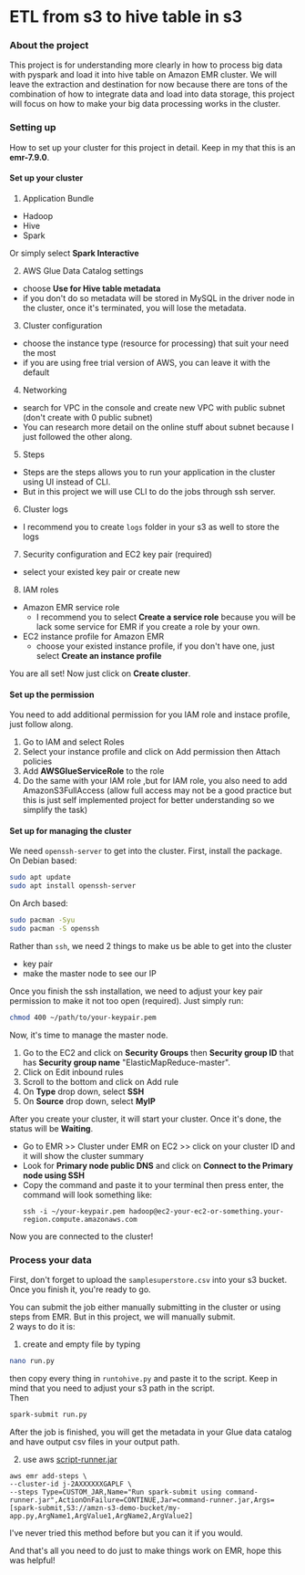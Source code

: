 # ETL from s3 to hive table in s3  

### About the project
This project is for understanding more clearly in how to process big data with pyspark and load it into hive table on Amazon EMR cluster. We will leave the extraction and destination for now because there are tons of the combination of how to integrate data and load into data storage, this project will focus on how to make your big data processing works in the cluster.

### Setting up
How to set up your cluster for this project in detail. Keep in my that this is an **emr-7.9.0**.  
#### Set up your cluster
1. Application Bundle
  - Hadoop
  - Hive
  - Spark
  
  Or simply select **Spark Interactive**  
  
2. AWS Glue Data Catalog settings  
  - choose **Use for Hive table metadata**
  - if you don't do so metadata will be stored in MySQL in the driver node in the cluster, once it's terminated, you will lose the metadata.
3. Cluster configuration
  - choose the instance type (resource for processing) that suit your need the most
  - if you are using free trial version of AWS, you can leave it with the default
4. Networking
  - search for VPC in the console and create new VPC with public subnet (don't create with 0 public subnet)
  - You can research more detail on the online stuff about subnet because I just followed the other along.
5. Steps
  - Steps are the steps allows you to run your application in the cluster using UI instead of CLI.
  - But in this project we will use CLI to do the jobs through ssh server.
6. Cluster logs
  - I recommend you to create `logs` folder in your s3 as well to store the logs
7. Security configuration and EC2 key pair (required)
  - select your existed key pair or create new
8. IAM roles
  - Amazon EMR service role
    - I recommend you to select **Create a service role** because you will be lack some service for EMR if you create a role by your own.
  - EC2 instance profile for Amazon EMR
    - choose your existed instance profile, if you don't have one, just select **Create an instance profile**  
  
You are all set! Now just click on **Create cluster**.

#### Set up the permission
You need to add additional permission for you IAM role and instace profile, just follow along.
1. Go to IAM and select Roles
2. Select your instance profile and click on Add permission then Attach policies
3. Add **AWSGlueServiceRole** to the role
4. Do the same with your IAM role ,but for IAM role, you also need to add AmazonS3FullAccess (allow full access may not be a good practice but this is just self implemented project for better understanding so we simplify the task)

#### Set up for managing the cluster
We need `openssh-server` to get into the cluster. First, install the package.    
On Debian based:  
```bash
sudo apt update
sudo apt install openssh-server
```
On Arch based:
```bash
sudo pacman -Syu
sudo pacman -S openssh
```
Rather than `ssh`, we need 2 things to make us be able to get into the cluster  
  - key pair
  - make the master node to see our IP
  
Once you finish the ssh installation, we need to adjust your key pair permission to make it not too open (required). Just simply run:
```bash
chmod 400 ~/path/to/your-keypair.pem
```
Now, it's time to manage the master node.  
1. Go to the EC2 and click on **Security Groups** then **Security group ID** that has **Security group name** "ElasticMapReduce-master".  
2. Click on Edit inbound rules
3. Scroll to the bottom and click on Add rule
4. On **Type** drop down, select **SSH**
5. On **Source** drop down, select **MyIP**

After you create your cluster, it will start your cluster. Once it's done, the status will be **Waiting**.  
- Go to EMR >> Cluster under EMR on EC2 >> click on your cluster ID and it will show the cluster summary  
- Look for **Primary node public DNS** and click on **Connect to the Primary node using SSH**
- Copy the command and paste it to your terminal then press enter, the command will look something like:
  ```
  ssh -i ~/your-keypair.pem hadoop@ec2-your-ec2-or-something.your-region.compute.amazonaws.com
  ```
Now you are connected to the cluster!  

### Process your data
First, don't forget to upload the `samplesuperstore.csv` into your s3 bucket. Once you finish it, you're ready to go.  
  
You can submit the job either manually submitting in the cluster or using steps from EMR. But in this project, we will manually submit.  
2 ways to do it is:  
1. create and empty file by typing
```bash
nano run.py
```
then copy every thing in `runtohive.py` and paste it to the script. Keep in mind that you need to adjust your s3 path in the script.  
Then  
```bash
spark-submit run.py
```
After the job is finished, you will get the metadata in your Glue data catalog and have output csv files in your output path.  
  
2. use aws [script-runner.jar](https://docs.aws.amazon.com/emr/latest/ReleaseGuide/emr-commandrunner.html)
```
aws emr add-steps \
--cluster-id j-2AXXXXXXGAPLF \
--steps Type=CUSTOM_JAR,Name="Run spark-submit using command-runner.jar",ActionOnFailure=CONTINUE,Jar=command-runner.jar,Args=[spark-submit,S3://amzn-s3-demo-bucket/my-app.py,ArgName1,ArgValue1,ArgName2,ArgValue2]
```
I've never tried this method before but you can it if you would.  

And that's all you need to do just to make things work on EMR, hope this was helpful!
